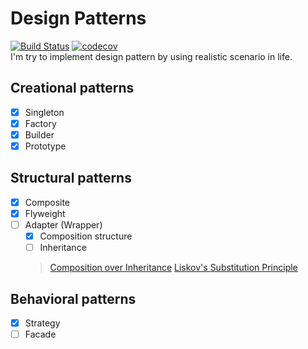 # Design Patterns
[![Build Status](https://img.shields.io/travis/kliangh/design-patterns.svg)](https://travis-ci.org/kliangh/design-patterns) [![codecov](https://img.shields.io/codecov/c/github/kliangh/design-patterns.svg)](https://codecov.io/gh/kliangh/design-patterns)  
I'm try to implement design pattern by using realistic scenario in life.  

## Creational patterns
- [x] Singleton
- [x] Factory
- [x] Builder
- [x] Prototype
## Structural patterns
- [x] Composite
- [x] Flyweight
- [ ] Adapter (Wrapper)
    - [x] Composition structure
    - [ ] Inheritance
    > [Composition over Inheritance][COI]
    > [Liskov's Substitution Principle][LSP]
## Behavioral patterns
- [x] Strategy
- [ ] Facade

[COI]: http://clean-code-developer.com/grades/grade-1-red/#Favour_Composition_over_Inheritance_FCoI
[LSP]: http://www.oodesign.com/liskov-s-substitution-principle.html